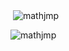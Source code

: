 <p>&nbsp;<img align="center" src="https://github-readme-stats.vercel.app/api?username=mathjmp&show_icons=true&locale=en" alt="mathjmp" /></p>

<p><img align="center" src="https://github-readme-streak-stats.herokuapp.com/?user=mathjmp&" alt="mathjmp" /></p>
